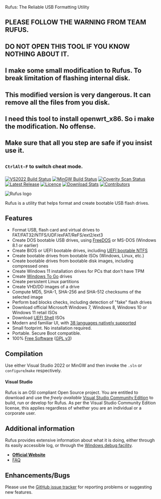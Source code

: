 Rufus: The Reliable USB Formatting Utility

##
## PLEASE FOLLOW THE WARNING FROM TEAM RUFUS.
## DO NOT OPEN THIS TOOL IF YOU KNOW NOTHING ABOUT IT.
## I make some small modification to Rufus. To break limitation of flashing internal disk.
## This modified version is very dangerous. It can remove all the files from you disk.
## I need this tool to install openwrt_x86. So i make the modification. No offense.
## Make sure that all you step are safe if you insist use it.
##

###
### `CtrlAlt-F` to switch cheat mode.
###

[![VS2022 Build Status](https://img.shields.io/github/workflow/status/pbatard/rufus/VS2022.svg?style=flat-square&label=VS2022%20Build)](https://github.com/pbatard/rufus/actions/workflows/vs2022.yml)
[![MinGW Build Status](https://img.shields.io/github/workflow/status/pbatard/rufus/MinGW.svg?style=flat-square&label=MinGW%20Build)](https://github.com/pbatard/rufus/actions/workflows/mingw.yml)
[![Coverity Scan Status](https://img.shields.io/coverity/scan/2172.svg?style=flat-square&label=Coverity%20Analysis)](https://scan.coverity.com/projects/pbatard-rufus)  
[![Latest Release](https://img.shields.io/github/release-pre/pbatard/rufus.svg?style=flat-square&label=Latest%20Release)](https://github.com/pbatard/rufus/releases)
[![Licence](https://img.shields.io/badge/license-GPLv3-blue.svg?style=flat-square&label=License)](https://www.gnu.org/licenses/gpl-3.0.en.html)
[![Download Stats](https://img.shields.io/github/downloads/pbatard/rufus/total.svg?label=Downloads%20%28since%202019%29&style=flat-square)](https://github.com/pbatard/rufus/releases)
[![Contributors](https://img.shields.io/github/contributors/pbatard/rufus.svg?style=flat-square&label=Contributors)](https://github.com/pbatard/rufus/graphs/contributors)

![Rufus logo](https://raw.githubusercontent.com/pbatard/rufus/master/res/icons/rufus-128.png)

Rufus is a utility that helps format and create bootable USB flash drives.

Features
--------

* Format USB, flash card and virtual drives to FAT/FAT32/NTFS/UDF/exFAT/ReFS/ext2/ext3
* Create DOS bootable USB drives, using [FreeDOS](https://www.freedos.org) or MS-DOS (Windows 8.1 or earlier)
* Create BIOS or UEFI bootable drives, including [UEFI bootable NTFS](https://github.com/pbatard/uefi-ntfs)
* Create bootable drives from bootable ISOs (Windows, Linux, etc.)
* Create bootable drives from bootable disk images, including compressed ones
* Create Windows 11 installation drives for PCs that don't have TPM
* Create [Windows To Go](https://en.wikipedia.org/wiki/Windows_To_Go) drives
* Create persistent Linux partitions
* Create VHD/DD images of a drive
* Compute MD5, SHA-1, SHA-256 and SHA-512 checksums of the selected image
* Perform bad blocks checks, including detection of "fake" flash drives
* Download official Microsoft Windows 7, Windows 8, Windows 10 or Windows 11 retail ISOs
* Download [UEFI Shell](https://github.com/pbatard/UEFI-Shell) ISOs
* Modern and familiar UI, with [38 languages natively supported](https://github.com/pbatard/rufus/wiki/FAQ#What_languages_are_natively_supported_by_Rufus)
* Small footprint. No installation required.
* Portable. Secure Boot compatible.
* 100% [Free Software](https://www.gnu.org/philosophy/free-sw) ([GPL v3](https://www.gnu.org/licenses/gpl-3.0))

Compilation
-----------

Use either Visual Studio 2022 or MinGW and then invoke the `.sln` or `configure`/`make` respectively.

#### Visual Studio

Rufus is an OSI compliant Open Source project. You are entitled to
download and use the *freely available* [Visual Studio Community Edition](https://www.visualstudio.com/vs/community/)
to build, run or develop for Rufus. As per the Visual Studio Community Edition license,
this applies regardless of whether you are an individual or a corporate user.

Additional information
----------------------

Rufus provides extensive information about what it is doing, either through its
easily accessible log, or through the [Windows debug facility](https://docs.microsoft.com/en-us/sysinternals/downloads/debugview).

* [__Official Website__](https://rufus.ie)
* [FAQ](https://github.com/pbatard/rufus/wiki/FAQ)

Enhancements/Bugs
-----------------

Please use the [GitHub issue tracker](https://github.com/pbatard/rufus/issues)
for reporting problems or suggesting new features.
